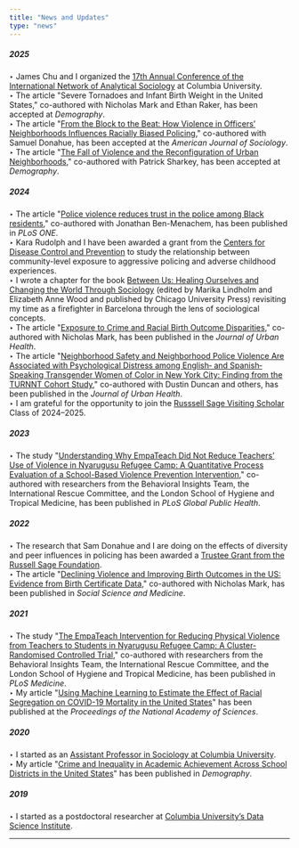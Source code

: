 ```yaml
---
title: "News and Updates"
type: "news"
---
```

##### 2025
‣ James Chu and I organized the [17th Annual Conference of the International Network of Analytical Sociology](https://inas.sociology.columbia.edu/) at Columbia University.  
‣ The article  "Severe Tornadoes and Infant Birth Weight in the United States," co-authored with Nicholas Mark and Ethan Raker, has been accepted at *Demography*.  
‣ The article  "[From the Block to the Beat: How Violence in Officers’ Neighborhoods Influences Racially Biased Policing](https://doi.org/10.1086/734296)," co-authored with Samuel Donahue, has been accepted at the *American Journal of Sociology*.  
‣ The article  "[The Fall of Violence and the Reconfiguration of Urban Neighborhoods](https://doi.org/10.1215/00703370-11841397)," co-authored with Patrick Sharkey, has been accepted at *Demography*.  
##### 2024
‣ The article  "[Police violence reduces trust in the police among Black residents](https://doi.org/10.1371/journal.pone.0308487)," co-authored with Jonathan Ben-Menachem, has been published in *PLoS ONE*.  
‣ Kara Rudolph and I have been awarded a grant from the [Centers for Disease Control and Prevention](https://www.cdc.gov/injury-icrc/php/centers/index.html) to study the relationship between community-level exposure to aggressive policing and adverse childhood experiences.  
‣ I wrote a chapter for the book [Between Us: Healing Ourselves and Changing the World Through Sociology](https://press.uchicago.edu/ucp/books/book/chicago/B/bo215858659.html) (edited by Marika Lindholm and Elizabeth Anne Wood and published by Chicago University Press) revisiting my time as a firefighter in Barcelona through the lens of sociological concepts.  
‣ The article  "[Exposure to Crime and Racial Birth Outcome Disparities](https://doi.org/10.1007/s11524-024-00864-w)," co-authored with Nicholas Mark, has been published in the *Journal of Urban Health*.  
‣ The article  "[Neighborhood Safety and Neighborhood Police Violence Are Associated with Psychological Distress among English‐ and Spanish‐Speaking Transgender Women of Color in New York City: Finding from the TURNNT Cohort Study](https://doi.org/10.1007/s11524-024-00879-3)," co-authored with Dustin Duncan and others, has been published in the *Journal of Urban Health*.  
‣ I am grateful for the opportunity to join the [Russsell Sage Visiting Scholar](https://www.russellsage.org/about/what-we-do/visiting-scholars-program) Class of 2024–2025.   
##### 2023
‣ The study  "[Understanding Why EmpaTeach Did Not Reduce Teachers’ Use of Violence in Nyarugusu Refugee Camp: A Quantitative Process Evaluation of a School-Based Violence Prevention Intervention](https://doi.org/10.1371/journal.pgph.0001404)," co-authored with researchers from the Behavioral Insights Team, the International Rescue Committee, and the London School of Hygiene and Tropical Medicine, has been published in *PLoS Global Public Health*.     
##### 2022
‣ The research that Sam Donahue and I are doing on the effects of diversity and peer influences in policing has been awarded a [Trustee Grant from the Russell Sage Foundation](https://www.russellsage.org/awarded-project/organizational-diversity-peer-influences-and-networks-policing-quasi-experimental).   
‣ The article  "[Declining Violence and Improving Birth Outcomes in the US: Evidence from Birth Certificate Data](https://doi.org/10.1016/j.socscimed.2021.114595)," co-authored with Nicholas Mark, has been published in *Social Science and Medicine*.     
##### 2021
‣ The study  "[The EmpaTeach Intervention for Reducing Physical Violence from Teachers to Students in Nyarugusu Refugee Camp: A Cluster-Randomised Controlled Trial](https://journals.plos.org/plosmedicine/article?id=10.1371/journal.pmed.1003808)," co-authored with researchers from the Behavioral Insights Team, the International Rescue Committee, and the London School of Hygiene and Tropical Medicine, has been published in *PLoS Medicine*.     
‣ My article "[Using Machine Learning to Estimate the Effect of Racial Segregation on COVID-19 Mortality in the United States](https://www.pnas.org/content/118/7/e2015577118)" has been published at the *Proceedings of the National Academy of Sciences*.     
##### 2020
‣ I started as an [Assistant Professor in Sociology at Columbia University](https://sociology.columbia.edu/content/gerard-torrats-espinosa).  
‣ My article "[Crime and Inequality in Academic Achievement Across School Districts in the United States](https://doi.org/10.1007/s13524-019-00850-x)" has been published in *Demography*.  
##### 2019
‣ I started as a postdoctoral researcher at [Columbia University&rsquo;s Data Science Institute](https://www.datascience.columbia.edu/people/gerard-torrats-espinosa/). 

---